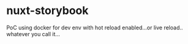 # nuxt-storybook
PoC using docker for dev env with hot reload enabled...or live reload.. whatever you call it...
